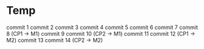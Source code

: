 # Temp
commit 1
commit 2
commit 3
commit 4
commit 5
commit 6
commit 7
commit 8 (CP1 -> M1)
commit 9
commit 10 (CP2 -> M1)
commit 11
commit 12 (CP1 -> M2)
commit 13
commit 14 (CP2 -> M2)